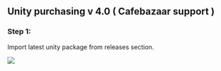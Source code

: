 ## Unity purchasing v 4.0 ( Cafebazaar support )



### Step 1:
Import latest unity package from releases section.

<img src="https://github.com/manjav/unitypurchasing-cafebazaar/blob/main/images/Unity-package.png?raw=true"/><br/>
